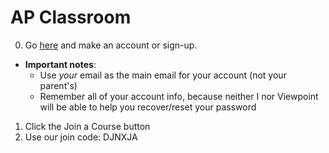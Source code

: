 # AP Classroom
0. Go [here](https://myap.collegeboard.org/login) and make an account or sign-up.
* **Important notes**:
  * Use *your* email as the main email for your account (not your parent's)
  * Remember all of your account info, because neither I nor Viewpoint will be able to help you recover/reset your password




1. Click the Join a Course button
2. Use our join code: DJNXJA